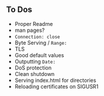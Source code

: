 
To Dos
------
- Proper Readme
- man pages?
- `Connection: close`
- Byte Serving / `Range:`
- TLS
- Good default values
- Outputting `Date:`
- DoS protection
- Clean shutdown
- Serving index.html for directories
- Reloading certificates on SIGUSR1

